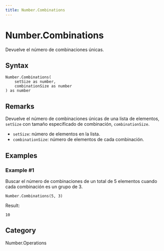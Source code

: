 ```yaml
---
title: Number.Combinations
---
```


# Number.Combinations


Devuelve el número de combinaciones únicas.


## Syntax

```powerquery
Number.Combinations(
    setSize as number,
    combinationSize as number
) as number
```


## Remarks

Devuelve el número de combinaciones únicas de una lista de elementos, <code>setSize</code> con tamaño especificado de combinación, <code>combinationSize</code>.<ul>    <li><code>setSize</code>: número de elementos en la lista.</li>    <li><code>combinationSize</code>: número de elementos de cada combinación.</li></ul>


## Examples

### Example #1 
Buscar el número de combinaciones de un total de 5 elementos cuando cada combinación es un grupo de 3.
```powerquery
Number.Combinations(5, 3)
```

Result: 
```powerquery
10
```




## Category
Number.Operations
